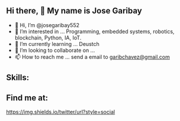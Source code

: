 
## Hi there, 👋 My name is Jose Garibay
- 👋 Hi, I’m @josegaribay552
- 👀 I’m interested in ...   Programming, embedded systems, robotics, blockchain, Python, IA, IoT.
- 🌱 I’m currently learning ... Deustch
- 💞️ I’m looking to collaborate on ...
- 📫 How to reach me ... send a email to garibchavez@gmail.com

## Skills:



## Find me at:
https://img.shields.io/twitter/url?style=social

<!---
josegaribay552/josegaribay552 is a ✨ special ✨ repository because its `README.md` (this file) appears on your GitHub profile.
You can click the Preview link to take a look at your changes.
--->
